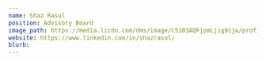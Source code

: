 ```yaml
---
name: Shaz Rasul
position: Advisory Board
image_path: https://media.licdn.com/dms/image/C5103AQFjpmLjig91jw/profile-displayphoto-shrink_800_800/0?e=1542844800&v=beta&t=9EPkMehLfwioQMo3kIBsxSQ2uDDaury8pHJD57wjRP4
website: https://www.linkedin.com/in/shazrasul/
blurb: 
---
```

